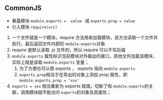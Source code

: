 ## CommonJS

+ 暴露模块 `module.exports =  value ` 或 `exports.prop = value`
+ 引入模块 `require(src)`



1. 一个文件就是一个模块，require 方法用来加载模块，该方法读取一个文件并执行，最后返回文件内部的 `module.exports`对象
2. require 是默认读取 .js 文件的，所以 require 可以不写后缀
3. `module.exports` 属性标识当前模块对外输出的接口，其他文件加载该模块，实际上就是读取 `module.exports` 变量；
   1. 为了方便也可以用 exports ， exports 指向 `module.exports`
   2. `exports.prop`相当于在导出的对象上添加 prop 属性，即 `module.exports.prop = 'xxx'`
4. `exports = xxx` 相当重新为 exports 赋值，切断了和 `module.exports`的关联，调用模块就不能访问 `exports`的对象及其属性；

